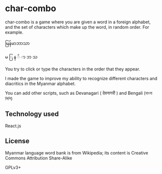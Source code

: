# char-combo

char-combo is a game where you are given a word in a foreign alphabet, and the
set of characters which make up the word, in random order. For example.

မြန်မာဘာသာ

မ ြ န ် ာ ဘ သ

You try to click or type the characters in the order that they appear.

I made the game to improve my ability to recognize different characters and
diacritics in the Myanmar alphabet.

You can add other scripts, such as Devanagari ( देवनागरी ) and Bengali (বাংলা লিপি)

## Technology used

React.js

## License

Myanmar language word bank is from Wikipedia; its content is Creative Commons Attribution Share-Alike

GPLv3+
